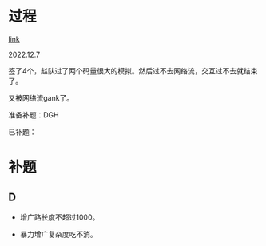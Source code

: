 # 过程

[link](https://codeforces.com/contest/1773)

2022.12.7

签了4个，赵队过了两个码量很大的模拟。然后过不去网络流，交互过不去就结束了。

又被网络流gank了。

准备补题：DGH


已补题： 



# 补题

## D

- 增广路长度不超过1000。

- 暴力增广复杂度吃不消。